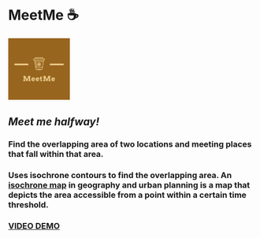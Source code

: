 # MeetMe :coffee: 

<img src="/icons/logo.png" width="125" height="125"/>

## *Meet me halfway!*

### Find the overlapping area of two locations and meeting places that fall within that area. 

### Uses isochrone contours to find the overlapping area. An [isochrone map](https://en.wikipedia.org/wiki/Isochrone_map) in geography and urban planning is a map that depicts the area accessible from a point within a certain time threshold.   

### [VIDEO DEMO](https://youtu.be/3lAYK12LEzk)
